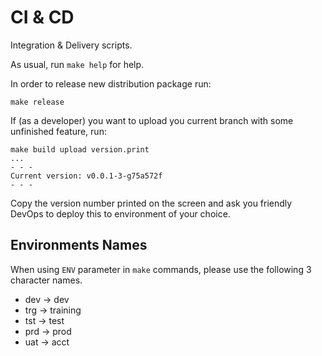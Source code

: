 # CI & CD

Integration & Delivery scripts.

As usual, run `make help` for help.

In order to release new distribution package run:

```
make release
```

If (as a developer) you want to upload you current branch with some unfinished
feature, run:

```
make build upload version.print
...
- - -
Current version: v0.0.1-3-g75a572f
- - -
```

Copy the version number printed on the screen and ask you friendly DevOps to
deploy this to environment of your choice.




## Environments Names

When using `ENV` parameter in `make` commands, please use the following 3 character
names.

* dev -> dev
* trg -> training
* tst -> test
* prd -> prod
* uat -> acct
